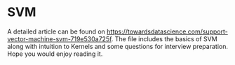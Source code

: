 # SVM

A detailed article can be found on https://towardsdatascience.com/support-vector-machine-svm-719e530a725f. The file includes the basics of SVM along with intuition to Kernels and some questions for interview preparation. Hope you would enjoy reading it. 
